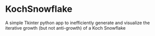 # KochSnowflake
A simple Tkinter python app to inefficiently generate and visualize the iterative growth (but not anti-growth) of a Koch Snowflake  
